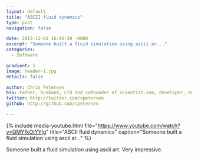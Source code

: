```yaml
---
layout: default
title: "ASCII fluid dynamics"
type: post
navigation: false

date: 2013-12-01 16:46:39 -0800
excerpt: "Someone built a fluid simulation using ascii ar..."
categories:
  - Software

gradient: 1
image: header-1.jpg
details: false

author: Chris Petersen
bio: Father, husband, CTO and cofounder of Scientist.com, developer, entrepreneur and technologist.
twitter: http://twitter.com/cpetersen
github: http://github.com/cpetersen

---
```


{% include media-youtube.html file="https://www.youtube.com/watch?v=QMYfkOtYYlg" title="ASCII fluid dynamics" caption="Someone built a fluid simulation using ascii ar..." %}

Someone built a fluid simulation using ascii art. Very impressive. 
